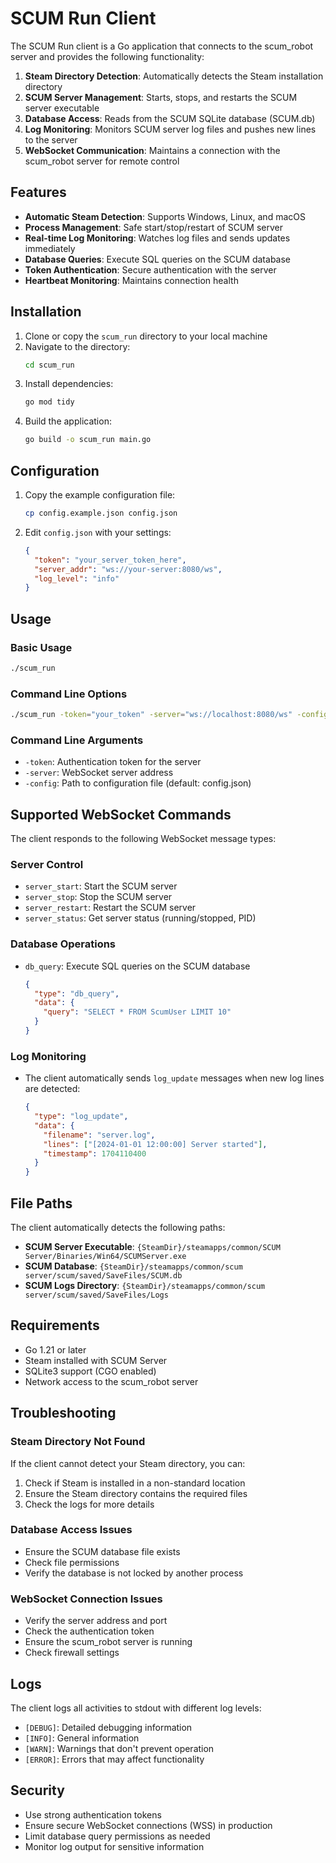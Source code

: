 # SCUM Run Client

The SCUM Run client is a Go application that connects to the scum_robot server and provides the following functionality:

1. **Steam Directory Detection**: Automatically detects the Steam installation directory
2. **SCUM Server Management**: Starts, stops, and restarts the SCUM server executable
3. **Database Access**: Reads from the SCUM SQLite database (SCUM.db)
4. **Log Monitoring**: Monitors SCUM server log files and pushes new lines to the server
5. **WebSocket Communication**: Maintains a connection with the scum_robot server for remote control

## Features

- **Automatic Steam Detection**: Supports Windows, Linux, and macOS
- **Process Management**: Safe start/stop/restart of SCUM server
- **Real-time Log Monitoring**: Watches log files and sends updates immediately
- **Database Queries**: Execute SQL queries on the SCUM database
- **Token Authentication**: Secure authentication with the server
- **Heartbeat Monitoring**: Maintains connection health

## Installation

1. Clone or copy the `scum_run` directory to your local machine
2. Navigate to the directory:
   ```bash
   cd scum_run
   ```
3. Install dependencies:
   ```bash
   go mod tidy
   ```
4. Build the application:
   ```bash
   go build -o scum_run main.go
   ```

## Configuration

1. Copy the example configuration file:
   ```bash
   cp config.example.json config.json
   ```
2. Edit `config.json` with your settings:
   ```json
   {
     "token": "your_server_token_here",
     "server_addr": "ws://your-server:8080/ws",
     "log_level": "info"
   }
   ```

## Usage

### Basic Usage

```bash
./scum_run
```

### Command Line Options

```bash
./scum_run -token="your_token" -server="ws://localhost:8080/ws" -config="custom_config.json"
```

### Command Line Arguments

- `-token`: Authentication token for the server
- `-server`: WebSocket server address
- `-config`: Path to configuration file (default: config.json)

## Supported WebSocket Commands

The client responds to the following WebSocket message types:

### Server Control
- `server_start`: Start the SCUM server
- `server_stop`: Stop the SCUM server  
- `server_restart`: Restart the SCUM server
- `server_status`: Get server status (running/stopped, PID)

### Database Operations
- `db_query`: Execute SQL queries on the SCUM database
  ```json
  {
    "type": "db_query",
    "data": {
      "query": "SELECT * FROM ScumUser LIMIT 10"
    }
  }
  ```

### Log Monitoring
- The client automatically sends `log_update` messages when new log lines are detected:
  ```json
  {
    "type": "log_update",
    "data": {
      "filename": "server.log",
      "lines": ["[2024-01-01 12:00:00] Server started"],
      "timestamp": 1704110400
    }
  }
  ```

## File Paths

The client automatically detects the following paths:

- **SCUM Server Executable**: `{SteamDir}/steamapps/common/SCUM Server/Binaries/Win64/SCUMServer.exe`
- **SCUM Database**: `{SteamDir}/steamapps/common/scum server/scum/saved/SaveFiles/SCUM.db`
- **SCUM Logs Directory**: `{SteamDir}/steamapps/common/scum server/scum/saved/SaveFiles/Logs`

## Requirements

- Go 1.21 or later
- Steam installed with SCUM Server
- SQLite3 support (CGO enabled)
- Network access to the scum_robot server

## Troubleshooting

### Steam Directory Not Found
If the client cannot detect your Steam directory, you can:
1. Check if Steam is installed in a non-standard location
2. Ensure the Steam directory contains the required files
3. Check the logs for more details

### Database Access Issues
- Ensure the SCUM database file exists
- Check file permissions
- Verify the database is not locked by another process

### WebSocket Connection Issues
- Verify the server address and port
- Check the authentication token
- Ensure the scum_robot server is running
- Check firewall settings

## Logs

The client logs all activities to stdout with different log levels:
- `[DEBUG]`: Detailed debugging information
- `[INFO]`: General information
- `[WARN]`: Warnings that don't prevent operation
- `[ERROR]`: Errors that may affect functionality

## Security

- Use strong authentication tokens
- Ensure secure WebSocket connections (WSS) in production
- Limit database query permissions as needed
- Monitor log output for sensitive information 